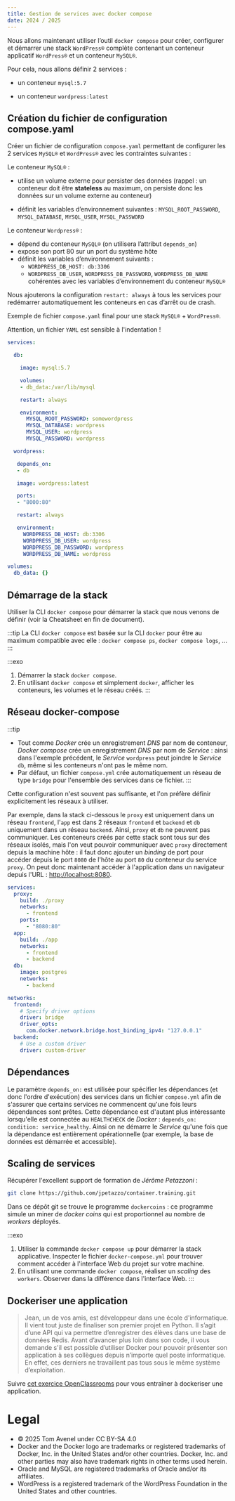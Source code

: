 ```yaml
---
title: Gestion de services avec docker compose
date: 2024 / 2025
---
```


Nous allons maintenant utiliser l’outil `docker compose` pour créer, configurer et démarrer une stack `WordPress®` complète contenant un conteneur applicatif `WordPress®` et un conteneur `MySQL®`.

Pour cela, nous allons définir 2 services :

- un conteneur `mysql:5.7`

- un conteneur `wordpress:latest`

## Création du fichier de configuration compose.yaml

Créer un fichier de configuration `compose.yaml` permettant de configurer les 2 services `MySQL®` et `WordPress®` avec les contraintes suivantes :

Le conteneur `MySQL®` :

- utilise un volume externe pour persister des données (rappel : un conteneur doit être **stateless** au maximum, on persiste donc les données sur un volume externe au conteneur)

- définit les variables d’environnement suivantes : `MYSQL_ROOT_PASSWORD`, `MYSQL_DATABASE`, `MYSQL_USER`, `MYSQL_PASSWORD`

Le conteneur `Wordpress®` :

- dépend du conteneur `MySQL®` (on utilisera l’attribut `depends_on`)
- expose son port 80 sur un port du système hôte
- définit les variables d’environnement suivants :
   - `WORDPRESS_DB_HOST: db:3306`
   - `WORDPRESS_DB_USER`, `WORDPRESS_DB_PASSWORD`, `WORDPRESS_DB_NAME` cohérentes avec les variables d’environnement du conteneur `MySQL®`

Nous ajouterons la configuration `restart: always` à tous les services pour redémarrer automatiquement les conteneurs en cas d’arrêt ou de crash.

Exemple de fichier `compose.yaml` final pour une stack `MySQL®` + `WordPress®`.

Attention, un fichier `YAML` est sensible à l'indentation !

```yaml
services:

  db:

    image: mysql:5.7

    volumes:
    - db_data:/var/lib/mysql

    restart: always

    environment:
      MYSQL_ROOT_PASSWORD: somewordpress
      MYSQL_DATABASE: wordpress
      MYSQL_USER: wordpress
      MYSQL_PASSWORD: wordpress

  wordpress:

   depends_on:
   - db

   image: wordpress:latest

   ports:
   - "8000:80"

   restart: always

   environment:
     WORDPRESS_DB_HOST: db:3306
     WORDPRESS_DB_USER: wordpress
     WORDPRESS_DB_PASSWORD: wordpress
     WORDPRESS_DB_NAME: wordpress

volumes:
  db_data: {}
```

## Démarrage de la stack

Utiliser la CLI `docker compose` pour démarrer la stack que nous venons de définir (voir la Cheatsheet en fin de document).

:::tip
La CLI `docker compose` est basée sur la CLI `docker` pour être au maximum compatible avec elle : `docker compose ps`, `docker compose logs`, …
:::

:::exo
1. Démarrer la stack `docker compose`.
2. En utilisant `docker compose` et simplement `docker`, afficher les conteneurs, les volumes et le réseau créés.
:::

## Réseau docker-compose

:::tip
- Tout comme _Docker_ crée un enregistrement _DNS_ par nom de conteneur, _Docker compose_ crée un enregistrement _DNS_ par nom de _Service_ : ainsi dans l'exemple précédent, le _Service_ `wordpress` peut joindre le _Service_ `db`, même si les conteneurs n'ont pas le même nom.
- Par défaut, un fichier `compose.yml` crée automatiquement un réseau de type `bridge` pour l'ensemble des services dans ce fichier.
:::

Cette configuration n'est souvent pas suffisante, et l'on préfère définir explicitement les réseaux à utiliser.

Par exemple, dans la stack ci-dessous le `proxy` est uniquement dans un réseau `frontend`, l'`app` est dans 2 réseaux `frontend` et `backend` et `db` uniquement dans un réseau `backend`. Ainsi, `proxy` et `db` ne peuvent pas communiquer. Les conteneurs créés par cette stack sont tous sur des réseaux isolés, mais l'on veut pouvoir communiquer avec `proxy` directement depuis la machine hôte : il faut donc ajouter un _binding_ de port pour accéder depuis le port `8080` de l'hôte au port `80` du conteneur du service `proxy`. On peut donc maintenant accéder à l'application dans un navigateur depuis l'URL : <http://localhost:8080>.

```yaml
services:
  proxy:
    build: ./proxy
    networks:
      - frontend
    ports:
      - "8080:80"
  app:
    build: ./app
    networks:
      - frontend
      - backend
  db:
    image: postgres
    networks:
      - backend

networks:
  frontend:
    # Specify driver options
    driver: bridge
    driver_opts:
      com.docker.network.bridge.host_binding_ipv4: "127.0.0.1"
  backend:
    # Use a custom driver
    driver: custom-driver
```

## Dépendances

Le paramètre `depends_on:` est utilisée pour spécifier les dépendances (et donc l'ordre d'exécution) des services dans un fichier `compose.yml` afin de s'assurer que certains services ne commencent qu'une fois leurs dépendances sont prêtes. Cette dépendance est d'autant plus intéressante lorsqu'elle est connectée au `HEALTHCHECK` de _Docker_ : `depends_on: condition: service_healthy`. Ainsi on ne démarre le _Service_ qu'une fois que la dépendance est entièrement opérationnelle (par exemple, la base de données est démarrée et accessible).

## Scaling de services

Récupérer l'excellent support de formation de _Jérôme Petazzoni_ : 

```sh
git clone https://github.com/jpetazzo/container.training.git
```

Dans ce dépôt git se trouve le programme `dockercoins` : ce programme simule un miner de _docker coins_ qui est proportionnel au nombre de _workers_ déployés.

:::exo
1. Utiliser la commande `docker compose up` pour démarrer la stack applicative. Inspecter le fichier `docker-compose.yml` pour trouver comment accéder à l'interface Web du projet sur votre machine.
2. En utilisant une commande `docker compose`, réaliser un _scaling_ des `workers`. Observer dans la différence dans l'interface Web.
:::

## Dockeriser une application

> Jean, un de vos amis, est développeur dans une école d'informatique. Il vient tout juste de finaliser son premier projet en Python. Il s’agit d’une API qui va permettre d’enregistrer des élèves dans une base de données Redis.
> Avant d’avancer plus loin dans son code, il vous demande s'il est possible d’utiliser Docker pour pouvoir présenter son application à ses collègues depuis n’importe quel poste informatique. En effet, ces derniers ne travaillent pas tous sous le même système d’exploitation.

Suivre [cet exercice OpenClassrooms](https://openclassrooms.com/fr/courses/2035766-optimisez-votre-deploiement-en-creant-des-conteneurs-avec-docker/7540111-entrainez-vous-en-orchestrant-vos-images-docker-avec-docker-compose) pour vous entraîner à dockeriser une application.

# Legal

- © 2025 Tom Avenel under CC  BY-SA 4.0
- Docker and the Docker logo are trademarks or registered trademarks of Docker, Inc. in the United States and/or other countries. Docker, Inc. and other parties may also have trademark rights in other terms used herein.
- Oracle and MySQL are registered trademarks of Oracle and/or its affiliates.
- WordPress is a registered trademark of the WordPress Foundation in the United States and other countries.
